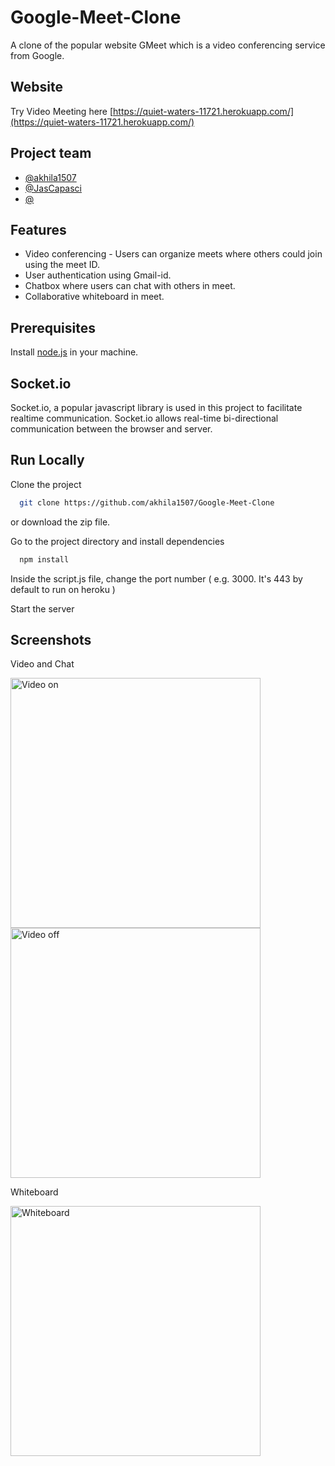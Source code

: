 
# Google-Meet-Clone

 A clone of the popular website GMeet which is a video conferencing service from Google.


## Website
Try Video Meeting here [https://quiet-waters-11721.herokuapp.com/](https://quiet-waters-11721.herokuapp.com/)

## Project team
- [@akhila1507](https://github.com/IamAbhi12)
- [@JasCapasci](https://github.com/JasCapasci)
- [@](https://github.com/Avichal1307)

## Features

- Video conferencing - Users can organize meets where others could join using the meet ID.
- User authentication using Gmail-id.
- Chatbox where users can chat with others in meet. 
- Collaborative whiteboard in meet.


## Prerequisites
Install [node.js](https://nodejs.org/en/) in your machine.


## Socket.io
Socket.io, a popular javascript library is used in this project to facilitate realtime communication. Socket.io allows real-time bi-directional communication between the browser and server.


## Run Locally

Clone the project

```bash
  git clone https://github.com/akhila1507/Google-Meet-Clone
```
or download the zip file.

Go to the project directory and install dependencies

```bash
  npm install
```
Inside the script.js file, change the port number ( e.g. 3000. It's 443 by default to run on heroku )

Start the server

## Screenshots
Video and Chat 

<img src="https://user-images.githubusercontent.com/92078486/178569938-c1cd8040-27e7-4609-b25a-cc617dae25ba.png" alt="Video on" width="400"/> 
<img src="https://user-images.githubusercontent.com/92078486/178569957-2f16f898-7d5c-4240-ab92-da8a50611c87.png" alt="Video off" width="400"/> 

Whiteboard

<img src="https://user-images.githubusercontent.com/92078486/178570057-074128df-8cc0-4464-850d-f2716afb4014.png" alt="Whiteboard" width="400"/>

